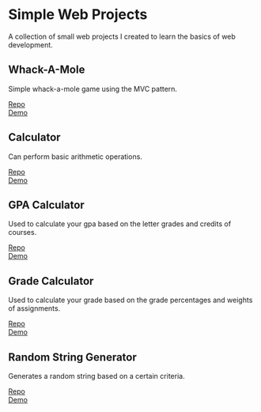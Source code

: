# Simple Web Projects

A collection of small web projects I created to learn the basics of web development.

## Whack-A-Mole

Simple whack-a-mole game using the MVC pattern.

[Repo](https://github.com/kph4m/whackamole-mvc)<br/>
[Demo](https://kph4m.github.io/whackamole-mvc/)

## Calculator

Can perform basic arithmetic operations. 

[Repo](https://github.com/kph4m/Calculator-JS)<br/>
[Demo](https://kph4m.github.io/Calculator-JS/)

## GPA Calculator

Used to calculate your gpa based on the letter grades and credits of courses.

[Repo](https://github.com/kph4m/gpa_calculator)<br/>
[Demo](https://kph4m.github.io/gpa_calculator/)

## Grade Calculator

Used to calculate your grade based on the grade percentages and weights of assignments.

[Repo](https://github.com/kph4m/grade_calculator)<br/>
[Demo](https://kph4m.github.io/grade_calculator/)

## Random String Generator

Generates a random string based on a certain criteria.

[Repo](https://github.com/kph4m/random_string_generator)<br/>
[Demo](https://kph4m.github.io/random_string_generator/)

